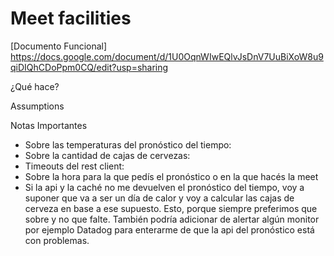 # Meet facilities
[Documento Funcional] https://docs.google.com/document/d/1U0OqnWIwEQlvJsDnV7UuBiXoW8u9qiDIQhCDoPpm0CQ/edit?usp=sharing

¿Qué hace?

Assumptions

Notas Importantes
* Sobre las temperaturas del pronóstico del tiempo:
* Sobre la cantidad de cajas de cervezas: 
* Timeouts del rest client:
* Sobre la hora para la que pedís el pronóstico o en la que hacés la meet
* Si la api y la caché no me devuelven el pronóstico del tiempo, voy a suponer que va a ser un día de calor y voy a calcular las cajas de cerveza en base a ese supuesto. Esto, porque siempre preferimos que sobre y no que falte. También podría adicionar de alertar algún monitor por ejemplo Datadog para enterarme de que la api del pronóstico está con problemas.